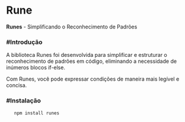# Rune

**Runes** - Simplificando o Reconhecimento de Padrões

### #Introdução

A biblioteca Runes foi desenvolvida para simplificar e estruturar o reconhecimento de padrões em código, eliminando a necessidade de inúmeros blocos if-else. 

Com Runes, você pode expressar condições de maneira mais legível e concisa.

### #Instalação

```bash
   npm install runes
```